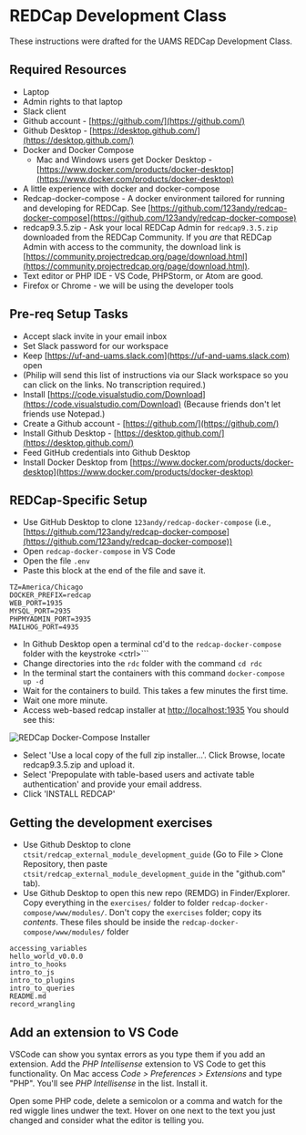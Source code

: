 # REDCap Development Class

These instructions were drafted for the UAMS REDCap Development Class. 

## Required Resources
- Laptop
- Admin rights to that laptop
- Slack client
- Github account - [https://github.com/](https://github.com/)
- Github Desktop - [https://desktop.github.com/](https://desktop.github.com/)
- Docker and Docker Compose
    - Mac and Windows users get Docker Desktop - [https://www.docker.com/products/docker-desktop](https://www.docker.com/products/docker-desktop)
- A little experience with docker and docker-compose
- Redcap-docker-compose - A docker environment tailored for running and developing for REDCap. See [https://github.com/123andy/redcap-docker-compose](https://github.com/123andy/redcap-docker-compose)
- redcap9.3.5.zip - Ask your local REDCap Admin for `redcap9.3.5.zip` downloaded from the REDCap Community. If you _are_ that REDCap Admin with access to the community, the download link is [https://community.projectredcap.org/page/download.html](https://community.projectredcap.org/page/download.html).
- Text editor or PHP IDE - VS Code, PHPStorm, or Atom are good.
- Firefox or Chrome - we will be using the developer tools


## Pre-req Setup Tasks

- Accept slack invite in your email inbox
- Set Slack password for our workspace
- Keep [https://uf-and-uams.slack.com](https://uf-and-uams.slack.com) open
- (Philip will send this list of instructions via our Slack workspace so you can click on the links. No transcription required.)
- Install [https://code.visualstudio.com/Download](https://code.visualstudio.com/Download) (Because friends don't let friends use Notepad.)
- Create a Github account - [https://github.com/](https://github.com/)
- Install Github Desktop - [https://desktop.github.com/](https://desktop.github.com/)
- Feed GitHub credentials into Github Desktop
- Install Docker Desktop from [https://www.docker.com/products/docker-desktop](https://www.docker.com/products/docker-desktop)


## REDCap-Specific Setup

- Use GitHub Desktop to clone `123andy/redcap-docker-compose` (i.e., [https://github.com/123andy/redcap-docker-compose](https://github.com/123andy/redcap-docker-compose))
- Open `redcap-docker-compose` in VS Code
- Open the file `.env`
- Paste this block at the end of the file and save it.

```
TZ=America/Chicago
DOCKER_PREFIX=redcap
WEB_PORT=1935
MYSQL_PORT=2935
PHPMYADMIN_PORT=3935
MAILHOG_PORT=4935
```

- In Github Desktop open a terminal cd'd to the `redcap-docker-compose` folder with the keystroke \<ctrl\>```
- Change directories into the `rdc` folder with the command `cd rdc`
- In the terminal start the containers with this command `docker-compose up -d`
- Wait for the containers to build. This takes a few minutes the first time.
- Wait one more minute.
- Access web-based redcap installer at [http://localhost:1935](http://localhost:1935) You should see this:

![REDCap Docker-Compose Installer](/assets/img/installer.png)

- Select 'Use a local copy of the full zip installer...'. Click Browse, locate redcap9.3.5.zip and upload it. 
- Select 'Prepopulate with table-based users and activate table authentication' and provide your email address.
- Click 'INSTALL REDCAP'

## Getting the development exercises

- Use Github Desktop to clone `ctsit/redcap_external_module_development_guide` (Go to File > Clone Repository, then paste `ctsit/redcap_external_module_development_guide` in the "github.com" tab).
- Use Github Desktop to open this new repo (REMDG) in Finder/Explorer. Copy everything in the `exercises/` folder to folder `redcap-docker-compose/www/modules/`. Don't copy the `exercises` folder; copy its _contents_.  These files should be inside the `redcap-docker-compose/www/modules/` folder 

```
accessing_variables
hello_world_v0.0.0
intro_to_hooks
intro_to_js
intro_to_plugins
intro_to_queries
README.md
record_wrangling
```

## Add an extension to VS Code

VSCode can show you syntax errors as you type them if you add an extension. Add the _PHP Intellisense_ extension to VS Code to get this functionality.  On Mac access _Code > Preferences > Extensions_ and type "PHP". You'll see _PHP Intellisense_ in the list. Install it.

Open some PHP code, delete a semicolon or a comma and watch for the red wiggle lines undwer the text. Hover on one next to the text you just changed and consider what the editor is telling you.
